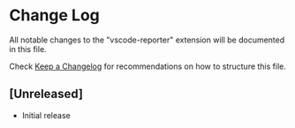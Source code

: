 # Change Log

All notable changes to the "vscode-reporter" extension will be documented in this file.

Check [Keep a Changelog](http://keepachangelog.com/) for recommendations on how to structure this file.

## [Unreleased]

- Initial release